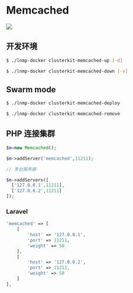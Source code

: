 # Memcached

[![](https://img.shields.io/badge/AD-%E8%85%BE%E8%AE%AF%E4%BA%91%E5%AE%B9%E5%99%A8%E6%9C%8D%E5%8A%A1-blue.svg)](https://cloud.tencent.com/redirect.php?redirect=10058&cps_key=3a5255852d5db99dcd5da4c72f05df61)

## 开发环境

```bash
$ ./lnmp-docker clusterkit-memcached-up [-d]

$ ./lnmp-docker clusterkit-memcached-down [-v]
```

## Swarm mode

```bash
$ ./lnmp-docker clusterkit-memcached-deploy

$ ./lnmp-docker clusterkit-memcached-remove
```

## PHP 连接集群

```php
$m=new Memcached();

$m->addServer('memcached',11211);

// 多台服务器

$m->addServers([
  ['127.0.0.1',11211],
  ['127.0.0.2',11211]
]);

```

### Laravel

```php
'memcached' => [
    [
        'host' => '127.0.0.1',
        'port' => 11211,
        'weight' => 50
    ],
    [
        'host' => '127.0.0.2',
        'port' => 11211,
        'weight' => 50
    ]
],
```
